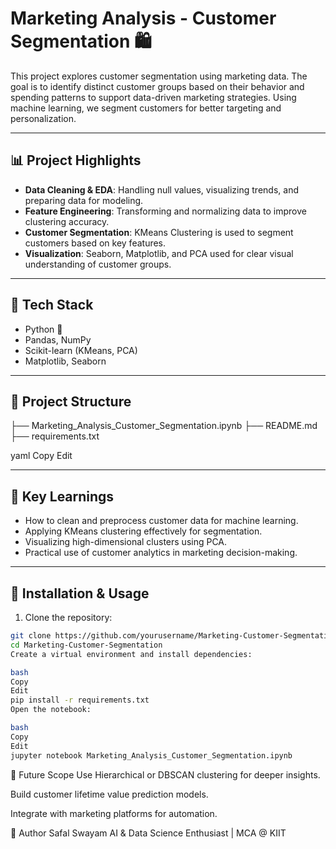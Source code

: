# Marketing Analysis - Customer Segmentation 🛍️

This project explores customer segmentation using marketing data. The goal is to identify distinct customer groups based on their behavior and spending patterns to support data-driven marketing strategies. Using machine learning, we segment customers for better targeting and personalization.

---

## 📊 Project Highlights

- **Data Cleaning & EDA**: Handling null values, visualizing trends, and preparing data for modeling.
- **Feature Engineering**: Transforming and normalizing data to improve clustering accuracy.
- **Customer Segmentation**: KMeans Clustering is used to segment customers based on key features.
- **Visualization**: Seaborn, Matplotlib, and PCA used for clear visual understanding of customer groups.

---

## 🚀 Tech Stack

- Python 🐍
- Pandas, NumPy
- Scikit-learn (KMeans, PCA)
- Matplotlib, Seaborn

---

## 📁 Project Structure

├── Marketing_Analysis_Customer_Segmentation.ipynb
├── README.md
├── requirements.txt

yaml
Copy
Edit

---

## 📌 Key Learnings

- How to clean and preprocess customer data for machine learning.
- Applying KMeans clustering effectively for segmentation.
- Visualizing high-dimensional clusters using PCA.
- Practical use of customer analytics in marketing decision-making.

---

## 🧪 Installation & Usage

1. Clone the repository:
```bash
git clone https://github.com/yourusername/Marketing-Customer-Segmentation.git
cd Marketing-Customer-Segmentation
Create a virtual environment and install dependencies:

bash
Copy
Edit
pip install -r requirements.txt
Open the notebook:

bash
Copy
Edit
jupyter notebook Marketing_Analysis_Customer_Segmentation.ipynb
```
📌 Future Scope
Use Hierarchical or DBSCAN clustering for deeper insights.

Build customer lifetime value prediction models.

Integrate with marketing platforms for automation.

🧠 Author
Safal Swayam
AI & Data Science Enthusiast | MCA @ KIIT
